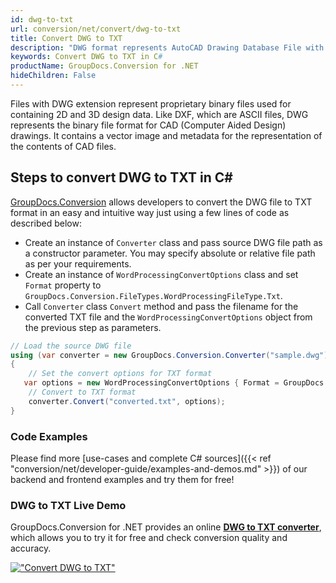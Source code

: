 ```yaml
---
id: dwg-to-txt
url: conversion/net/convert/dwg-to-txt
title: Convert DWG to TXT
description: "DWG format represents AutoCAD Drawing Database File with .dwg extension. Learn how to convert DWG to TXT file programmatically in C# language using GroupDocs.Conversion for .NET library."
keywords: Convert DWG to TXT in C#
productName: GroupDocs.Conversion for .NET
hideChildren: False
---
```


Files with DWG extension represent proprietary binary files used for containing 2D and 3D design data. Like DXF, which are ASCII files, DWG represents the binary file format for CAD (Computer Aided Design) drawings. It contains a vector image and metadata for the representation of the contents of CAD files.

## Steps to convert DWG to TXT in C#

[GroupDocs.Conversion](https://products.groupdocs.com/conversion/net) allows developers to convert the DWG file to TXT format in an easy and intuitive way just using a few lines of code as described below:

* Create an instance of `Converter` class and pass source DWG file path as a constructor parameter. You may specify absolute or relative file path as per your requirements. 
* Create an instance of `WordProcessingConvertOptions` class and set `Format` property to `GroupDocs.Conversion.FileTypes.WordProcessingFileType.Txt`.
* Call `Converter` class `Convert` method and pass the filename for the converted TXT file and the `WordProcessingConvertOptions` object from the previous step as parameters.

```csharp
// Load the source DWG file
using (var converter = new GroupDocs.Conversion.Converter("sample.dwg"))
{
    // Set the convert options for TXT format
   var options = new WordProcessingConvertOptions { Format = GroupDocs.Conversion.FileTypes.WordProcessingFileType.Txt };
    // Convert to TXT format
    converter.Convert("converted.txt", options);
}
```

### Code Examples

Please find more [use-cases and complete C# sources]({{< ref "conversion/net/developer-guide/examples-and-demos.md" >}}) of our backend and frontend examples and try them for free!

### DWG to TXT Live Demo

GroupDocs.Conversion for .NET provides an online [**DWG to TXT converter**](https://products.groupdocs.app/conversion/dwg-to-txt), which allows you to try it for free and check conversion quality and accuracy.

[!["Convert DWG to TXT"](conversion/net/images/convert-to-txt/convert-dwg-to-txt.png)](https://products.groupdocs.app/conversion/dwg-to-txt)